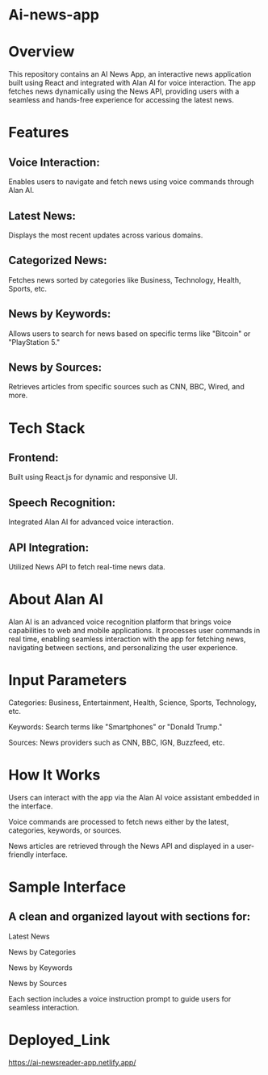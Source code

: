 # Ai-news-app

# Overview
This repository contains an AI News App, an interactive news application built using React and integrated with Alan AI for voice interaction. The app fetches news dynamically using the News API, providing users with a seamless and hands-free experience for accessing the latest news.

# Features
## Voice Interaction: 
Enables users to navigate and fetch news using voice commands through Alan AI.
## Latest News: 
Displays the most recent updates across various domains.
## Categorized News: 
Fetches news sorted by categories like Business, Technology, Health, Sports, etc.
## News by Keywords: 
Allows users to search for news based on specific terms like "Bitcoin" or "PlayStation 5."
## News by Sources: 
Retrieves articles from specific sources such as CNN, BBC, Wired, and more.

# Tech Stack
## Frontend: 
Built using React.js for dynamic and responsive UI.
## Speech Recognition: 
Integrated Alan AI for advanced voice interaction.
## API Integration: 
Utilized News API to fetch real-time news data.

# About Alan AI
Alan AI is an advanced voice recognition platform that brings voice capabilities to web and mobile applications. It processes user commands in real time, enabling seamless interaction with the app for fetching news, navigating between sections, and personalizing the user experience.

# Input Parameters
Categories: Business, Entertainment, Health, Science, Sports, Technology, etc.

Keywords: Search terms like "Smartphones" or "Donald Trump."

Sources: News providers such as CNN, BBC, IGN, Buzzfeed, etc.

# How It Works

Users can interact with the app via the Alan AI voice assistant embedded in the interface.

Voice commands are processed to fetch news either by the latest, categories, keywords, or sources.

News articles are retrieved through the News API and displayed in a user-friendly interface.

# Sample Interface

## A clean and organized layout with sections for:

Latest News

News by Categories

News by Keywords

News by Sources

Each section includes a voice instruction prompt to guide users for seamless interaction.


# Deployed_Link
https://ai-newsreader-app.netlify.app/
